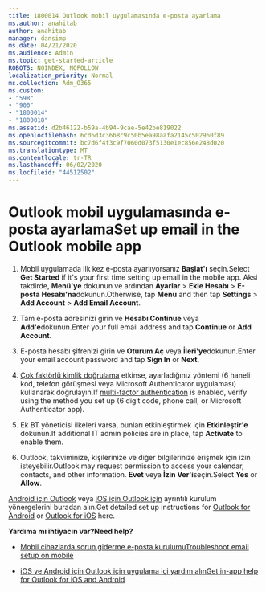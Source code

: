 ```yaml
---
title: 1800014 Outlook mobil uygulamasında e-posta ayarlama
ms.author: anahitab
author: anahitab
manager: dansimp
ms.date: 04/21/2020
ms.audience: Admin
ms.topic: get-started-article
ROBOTS: NOINDEX, NOFOLLOW
localization_priority: Normal
ms.collection: Adm_O365
ms.custom:
- "598"
- "900"
- "1800014"
- "1800018"
ms.assetid: d2b46122-b59a-4b94-9cae-5e42be819022
ms.openlocfilehash: 6cd6d3c36b8c9c50b5ea98aafa2145c502960f89
ms.sourcegitcommit: bc7d6f4f3c9f7060d073f5130e1ec856e248d020
ms.translationtype: MT
ms.contentlocale: tr-TR
ms.lasthandoff: 06/02/2020
ms.locfileid: "44512502"
---
```

# <a name="set-up-email-in-the-outlook-mobile-app"></a><span data-ttu-id="08e2d-102">Outlook mobil uygulamasında e-posta ayarlama</span><span class="sxs-lookup"><span data-stu-id="08e2d-102">Set up email in the Outlook mobile app</span></span>

1. <span data-ttu-id="08e2d-103">Mobil uygulamada ilk kez e-posta ayarlıyorsanız **Başlat'ı** seçin.</span><span class="sxs-lookup"><span data-stu-id="08e2d-103">Select **Get Started** if it's your first time setting up email in the mobile app.</span></span> <span data-ttu-id="08e2d-104">Aksi takdirde, **Menü'ye** dokunun ve ardından **Ayarlar** \> **Ekle Hesabı** \> **E-posta Hesabı'na**dokunun.</span><span class="sxs-lookup"><span data-stu-id="08e2d-104">Otherwise, tap **Menu** and then tap **Settings** \> **Add Account** \> **Add Email Account**.</span></span>

2. <span data-ttu-id="08e2d-105">Tam e-posta adresinizi girin ve **Hesabı Continue** veya **Add'e**dokunun.</span><span class="sxs-lookup"><span data-stu-id="08e2d-105">Enter your full email address and tap **Continue** or **Add Account**.</span></span>

3. <span data-ttu-id="08e2d-106">E-posta hesabı şifrenizi girin ve **Oturum Aç** veya **İleri'ye**dokunun.</span><span class="sxs-lookup"><span data-stu-id="08e2d-106">Enter your email account password and tap **Sign In** or **Next**.</span></span>

4. <span data-ttu-id="08e2d-107">[Çok faktörlü kimlik doğrulama](https://docs.microsoft.com/microsoft-365/admin/security-and-compliance/set-up-multi-factor-authentication) etkinse, ayarladığınız yöntemi (6 haneli kod, telefon görüşmesi veya Microsoft Authenticator uygulaması) kullanarak doğrulayın.</span><span class="sxs-lookup"><span data-stu-id="08e2d-107">If [multi-factor authentication](https://docs.microsoft.com/microsoft-365/admin/security-and-compliance/set-up-multi-factor-authentication) is enabled, verify using the method you set up (6 digit code, phone call, or Microsoft Authenticator app).</span></span>

5. <span data-ttu-id="08e2d-108">Ek BT yöneticisi ilkeleri varsa, bunları etkinleştirmek için **Etkinleştir'e** dokunun.</span><span class="sxs-lookup"><span data-stu-id="08e2d-108">If additional IT admin policies are in place, tap **Activate** to enable them.</span></span>

6. <span data-ttu-id="08e2d-109">Outlook, takviminize, kişilerinize ve diğer bilgilerinize erişmek için izin isteyebilir.</span><span class="sxs-lookup"><span data-stu-id="08e2d-109">Outlook may request permission to access your calendar, contacts, and other information.</span></span> <span data-ttu-id="08e2d-110">**Evet** veya **İzin Ver'i**seçin.</span><span class="sxs-lookup"><span data-stu-id="08e2d-110">Select **Yes** or **Allow**.</span></span>

<span data-ttu-id="08e2d-111">[Android için Outlook](https://support.office.com/article/886db551-8dfa-4fd5-b835-f8e532091872.aspx) veya [iOS için Outlook için](https://support.office.com/article/b2de2161-cc1d-49ef-9ef9-81acd1c8e234.aspx) ayrıntılı kurulum yönergelerini buradan alın.</span><span class="sxs-lookup"><span data-stu-id="08e2d-111">Get detailed set up instructions for [Outlook for Android](https://support.office.com/article/886db551-8dfa-4fd5-b835-f8e532091872.aspx) or [Outlook for iOS](https://support.office.com/article/b2de2161-cc1d-49ef-9ef9-81acd1c8e234.aspx) here.</span></span>
  
 <span data-ttu-id="08e2d-112">**Yardıma mı ihtiyacın var?**</span><span class="sxs-lookup"><span data-stu-id="08e2d-112">**Need help?**</span></span>
  
- [<span data-ttu-id="08e2d-113">Mobil cihazlarda sorun giderme e-posta kurulumu</span><span class="sxs-lookup"><span data-stu-id="08e2d-113">Troubleshoot email setup on mobile</span></span>](https://support.office.com/article/a264ef01-9c88-48fb-9285-7017e4f31f02.aspx)

- [<span data-ttu-id="08e2d-114">iOS ve Android için Outlook için uygulama içi yardım alın</span><span class="sxs-lookup"><span data-stu-id="08e2d-114">Get in-app help for Outlook for iOS and Android</span></span>](https://support.office.com/article/218a22d1-9fa5-4889-b689-de1c63493243.aspx#ID0EAABAAA=Contact_Support)
